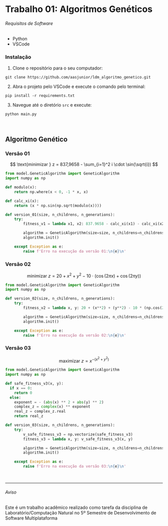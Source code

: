 # Trabalho 01: Algoritmos Genéticos

###### Requisitos de Software

- Python
- VSCode

### Instalação

1. Clone o repositório para o seu computador:

```
git clone https://github.com/aasjunior/ldm_algoritmo_genetico.git
```

2. Abra o projeto pelo VSCode e execute o comando pelo terminal: 

```
pip install -r requirements.txt
```

3. Navegue até o diretório `src` e execute:

```Python
python main.py
```
<br>

## Algoritmo Genético

### Versão 01

$$
\text{minimizar } z = 837,9658 -
\sum_{i=1}^2 i \cdot
\sin(\sqrt{i})
$$

```Python
from model.GeneticAlgorithm import GeneticAlgorithm
import numpy as np

def modulo(x):
    return np.where(x < 0, -1 * x, x)

def calc_xi(x):
    return (x * np.sin(np.sqrt(modulo(x))))

def version_01(size, n_childrens, n_generations):
    try:
        fitness_v1 = lambda x1, x2: 837.9658 - calc_xi(x1) - calc_xi(x2)

        algorithm = GeneticAlgorithm(size=size, n_childrens=n_childrens, n_generations=n_generations, mutation=1, interval=[-500, 500], fitness=fitness_v1, for_max=False, version='01')
        algorithm.init()

    except Exception as e:
        raise f'Erro na execução da versão 01:\n{e}\n'
```

### Versão 02

$$
\text{minimizar } z = 20 + x^2 + y^2 - 10 \cdot (\cos(2\pi x) + \cos(2\pi y))
$$

```Python
from model.GeneticAlgorithm import GeneticAlgorithm
import numpy as np

def version_02(size, n_childrens, n_generations):
    try:
        fitness_v2 = lambda x, y: 20 + (x**2) + (y**2) - 10 * (np.cos(2*np.pi*x) + np.cos(2*np.pi*y))

        algorithm = GeneticAlgorithm(size=size, n_childrens=n_childrens, n_generations=n_generations, mutation=1, interval=[-5, 5], fitness=fitness_v2, for_max=False, version='02')
        algorithm.init()

    except Exception as e:
        raise f'Erro na execução da versão 02:\n{e}\n'
```

### Versão 03

$$
\text{maximizar } z = x^{-(x ^ 2 + y ^ 2)}
$$

```Python
from model.GeneticAlgorithm import GeneticAlgorithm
import numpy as np

def safe_fitness_v3(x, y):
  if x == 0:
    return 0
  else:
    exponent = - (abs(x) ** 2 + abs(y) ** 2)
    complex_z = complex(x) ** exponent
    real_z = complex_z.real
    return real_z

def version_03(size, n_childrens, n_generations):
    try:
        v_safe_fitness_v3 = np.vectorize(safe_fitness_v3)
        fitness_v3 = lambda x, y: v_safe_fitness_v3(x, y)

        algorithm = GeneticAlgorithm(size=size, n_childrens=n_childrens, n_generations=n_generations, mutation=1, interval=[-2, 2], fitness=fitness_v3, for_max=True, version='03')
        algorithm.init()

    except Exception as e:
        raise f'Erro na execução da versão 03:\n{e}\n'
```

<br>

<hr>

###### Aviso
Este é um trabalho acadêmico realizado como tarefa da disciplina de Laboratório/Computação Natural no 5º Semestre de Desenvolvimento de Software Multiplataforma